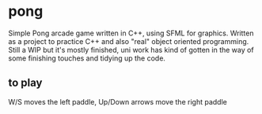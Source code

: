 # pong
Simple Pong arcade game written in C++, using SFML for graphics.
Written as a project to practice C++ and also "real" object oriented programming.
Still a WIP but it's mostly finished, uni work has kind of gotten in the way of some finishing touches and tidying up the code.

## to play
W/S moves the left paddle, Up/Down arrows move the right paddle
